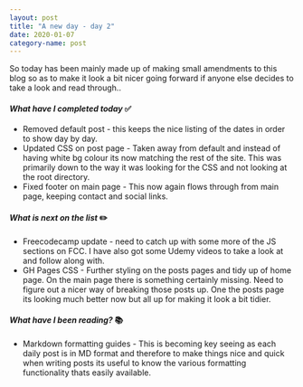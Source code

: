 ```yaml
---
layout: post
title: "A new day - day 2"
date: 2020-01-07
category-name: post
---
```


So today has been mainly made up of making small amendments to this blog so as to make it look a bit nicer going forward if anyone else decides to take a look and read through..

#### ***What have I completed today*** :white_check_mark:

- Removed default post - this keeps the nice listing of the dates in order to show day by day.
- Updated CSS on post page - Taken away from default and instead of having white bg colour its now matching the rest of the site.  This was primarily down to the way it was looking for the CSS and not looking at the root directory.
- Fixed footer on main page - This now again flows through from main page, keeping contact and social links.

#### ***What is next on the list*** :pencil2:

- Freecodecamp update - need to catch up with some more of the JS sections on FCC.  I have also got some Udemy videos to take a look at and follow along with.
- GH Pages CSS - Further styling on the posts pages and tidy up of home page.  On the main page there is something certainly missing.  Need to figure out a nicer way of breaking those posts up.  One the posts page its looking much better now but all up for making it look a bit tidier.

#### ***What have I been reading?*** :books:

- Markdown formatting guides - This is becoming key seeing as each daily post is in MD format and therefore to make things nice and quick when writing posts its useful to know the various formatting functionality thats easily available.
